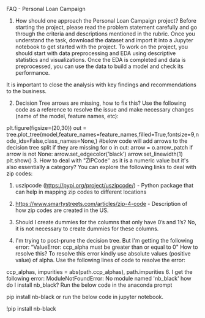 FAQ - Personal Loan Campaign
1. How should one approach the Personal Loan Campaign project?
Before starting the project, please read the problem statement carefully and go through the criteria and descriptions mentioned in the rubric.
Once you understand the task, download the dataset and import it into a Jupyter notebook to get started with the project.
To work on the project, you should start with data preprocessing and EDA using descriptive statistics and visualizations.
Once the EDA is completed and data is preprocessed, you can use the data to build a model and check its performance.

It is important to close the analysis with key findings and recommendations to the business.

2. Decision Tree arrows are missing, how to fix this?
Use the following code as a reference to resolve the issue and make necessary changes (name of the model, feature names, etc):

plt.figure(figsize=(20,30))
out = tree.plot_tree(model,feature_names=feature_names,filled=True,fontsize=9,node_ids=False,class_names=None,)
#below code will add arrows to the decision tree split if they are missing
for o in out:
     arrow = o.arrow_patch
     if arrow is not None:
        arrow.set_edgecolor('black')
        arrow.set_linewidth(1)
plt.show()
3. How to deal with "ZIPCode'' as it is a numeric value but it's also essentially a category?
You can explore the following links to deal with zip codes:

1. uszipcode (https://pypi.org/project/uszipcode/) - Python package that can help in mapping zip codes to different locations 

2. https://www.smartystreets.com/articles/zip-4-code - Description of how zip codes are created in the US. 

4. Should I create dummies for the columns that only have 0’s and 1’s?
No, it is not necessary to create dummies for these columns.

5. I'm trying to post-prune the decision tree.  But I'm getting the following error:
“ValueError: ccp_alpha must be greater than or equal to 0"
How to resolve this?
To resolve this error kindly use absolute values (positive value) of alpha. Use the following lines of code to resolve the error:

ccp_alphas, impurities = abs(path.ccp_alphas), path.impurities
6. I get the following error:
ModuleNotFoundError: No module named 'nb_black'
how do I install nb_black? 
Run the below code in the anaconda prompt

pip install nb-black
or run the below code in jupyter notebook.

!pip install nb-black 